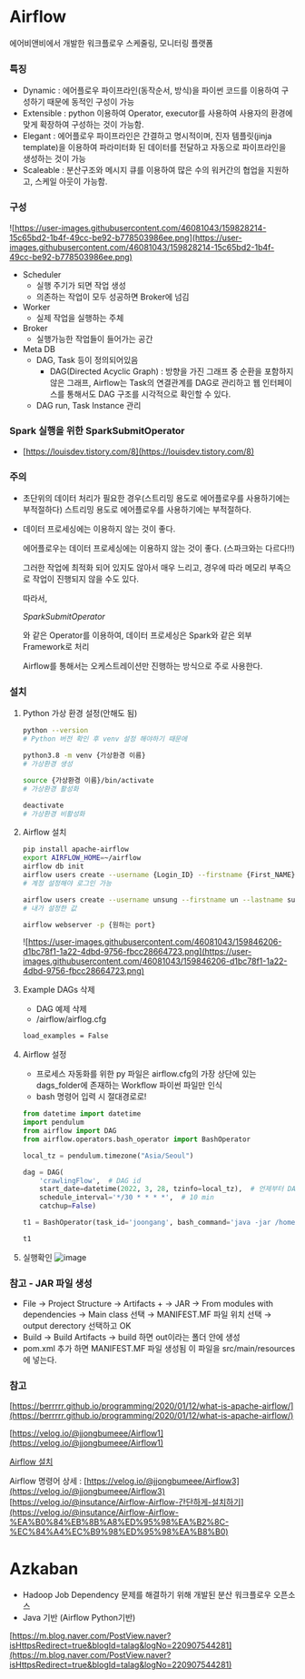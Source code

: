 # Airflow

 에어비앤비에서 개발한 워크플로우 스케줄링, 모니터링 플랫폼

### 특징

* Dynamic : 에어플로우 파이프라인(동작순서, 방식)을 파이썬 코드를 이용하여 구성하기 때문에 동적인 구성이 가능
* Extensible : python 이용하여 Operator, executor를 사용하여 사용자의 환경에 맞게 확장하여 구성하는 것이 가능함.
* Elegant : 에어플로우 파이프라인은 간결하고 명시적이며, 진자 템플릿(jinja template)을 이용하여 파라미터화 된 데이터를 전달하고 자동으로 파이프라인을 생성하는 것이 가능
* Scaleable : 분산구조와 메시지 큐를 이용하여 많은 수의 워커간의 협업을 지원하고, 스케일 아웃이 가능함.

### 구성

![https://user-images.githubusercontent.com/46081043/159828214-15c65bd2-1b4f-49cc-be92-b778503986ee.png](https://user-images.githubusercontent.com/46081043/159828214-15c65bd2-1b4f-49cc-be92-b778503986ee.png)

* Scheduler
    * 실행 주기가 되면 작업 생성
    * 의존하는 작업이 모두 성공하면 Broker에 넘김
* Worker
    * 실제 작업을 실행하는 주체
* Broker
    * 실행가능한 작업들이 들어가는 공간
* Meta DB
    * DAG, Task 등이 정의되어있음
        * DAG(Directed Acyclic Graph) : 방향을 가진 그래프 중 순환을 포함하지 않은 그래프, Airflow는 Task의 연결관계를 DAG로 관리하고 웹 인터페이스를 통해서도 DAG 구조를 시각적으로 확인할 수 있다.
    * DAG run, Task Instance 관리

### Spark 실행을 위한 SparkSubmitOperator

* [https://louisdev.tistory.com/8](https://louisdev.tistory.com/8)

### 주의

* 초단위의 데이터 처리가 필요한 경우(스트리밍 용도로 에어플로우를 사용하기에는 부적절하다) 스트리밍 용도로 에어플로우를 사용하기에는 부적절하다.
* 데이터 프로세싱에는 이용하지 않는 것이 좋다.
    
    에어플로우는 데이터 프로세싱에는 이용하지 않는 것이 좋다. (스파크와는 다르다!!)
    
    그러한 작업에 최적화 되어 있지도 않아서 매우 느리고, 경우에 따라 메모리 부족으로 작업이 진행되지 않을 수도 있다.
    
    따라서,
    
    *SparkSubmitOperator*
    
    와 같은 Operator를 이용하여, 데이터 프로세싱은 Spark와 같은 외부 Framework로 처리
    
    Airflow를 통해서는 오케스트레이션만 진행하는 방식으로 주로 사용한다.
    
### 설치
1. Python 가상 환경 설정(안해도 됨)
    
    ```bash
    python --version 
    # Python 버전 확인 후 venv 설정 해야하기 때문에
    
    python3.8 -m venv {가상환경 이름} 
    # 가상환경 생성
    
    source {가상환경 이름}/bin/activate 
    # 가상환경 활성화
    
    deactivate 
    # 가상환경 비활성화
    ```
    
2. Airflow 설치
    
    ```bash
    pip install apache-airflow
    export AIRFLOW_HOME=~/airflow
    airflow db init
    airflow users create --username {Login_ID} --firstname {First_NAME} --lastname {Last_NAME} --role Admin --password {Password} --email {Email}
    # 계정 설정해야 로그인 가능
    
    airflow users create --username unsung --firstname un --lastname sung --role Admin --password unsung --email unsung@test.com
    # 내가 설정한 값
    
    airflow webserver -p {원하는 port}
    ```
    
    ![https://user-images.githubusercontent.com/46081043/159846206-d1bc78f1-1a22-4dbd-9756-fbcc28664723.png](https://user-images.githubusercontent.com/46081043/159846206-d1bc78f1-1a22-4dbd-9756-fbcc28664723.png)
    
3. Example DAGs 삭제
    * DAG 예제 삭제
    * /airflow/airflog.cfg
    
    ```bash
    load_examples = False
    ```

4. Airflow 설정
    * 프로세스 자동화를 위한 py 파일은 airflow.cfg의 가장 상단에 있는 dags_folder에 존재하는 Workflow 파이썬 파일만 인식
    * bash 명령어 입력 시 절대경로로!
    ```python
    from datetime import datetime
    import pendulum
    from airflow import DAG
    from airflow.operators.bash_operator import BashOperator

    local_tz = pendulum.timezone("Asia/Seoul")
    
    dag = DAG(
        'crawlingFlow',  # DAG id
        start_date=datetime(2022, 3, 28, tzinfo=local_tz),  # 언제부터 DAG이 시작되는가
        schedule_interval='*/30 * * * *',  # 10 min
        catchup=False)
    
    t1 = BashOperator(task_id='joongang', bash_command='java -jar /home/hadoop/airflow/dags/joongang-crawling.jar', dag=dag)

    t1
    ```

5. 실행확인
![image](https://user-images.githubusercontent.com/46081043/160289718-a65caa6c-d935-493d-a759-3f14f465352f.png)

### 참고 - JAR 파일 생성

- File → Project Structure → Artifacts + → JAR → From modules with dependencies → Main class 선택 → MANIFEST.MF 파일 위치 선택 → output derectory 선택하고 OK
- Build → Build Artifacts → build 하면 out이라는 폴더 안에 생성
- pom.xml 추가 하면 MANIFEST.MF 파일 생성됨 이 파일을 src/main/resources에 넣는다.

### 참고

[https://berrrrr.github.io/programming/2020/01/12/what-is-apache-airflow/](https://berrrrr.github.io/programming/2020/01/12/what-is-apache-airflow/)

[https://velog.io/@jjongbumeee/Airflow1](https://velog.io/@jjongbumeee/Airflow1)

[Airflow 설치](https://www.notion.so/Airflow-34b9a3774f0b427bb727d2b3869365c4)

Airflow 명령어 상세 : [https://velog.io/@jjongbumeee/Airflow3](https://velog.io/@jjongbumeee/Airflow3)
[https://velog.io/@insutance/Airflow-Airflow-간단하게-설치하기](https://velog.io/@insutance/Airflow-Airflow-%EA%B0%84%EB%8B%A8%ED%95%98%EA%B2%8C-%EC%84%A4%EC%B9%98%ED%95%98%EA%B8%B0)

# Azkaban

* Hadoop Job Dependency 문제를 해결하기 위해 개발된 분산 워크플로우 오픈소스
* Java 기반 (Airflow Python기반)

[https://m.blog.naver.com/PostView.naver?isHttpsRedirect=true&blogId=talag&logNo=220907544281](https://m.blog.naver.com/PostView.naver?isHttpsRedirect=true&blogId=talag&logNo=220907544281)